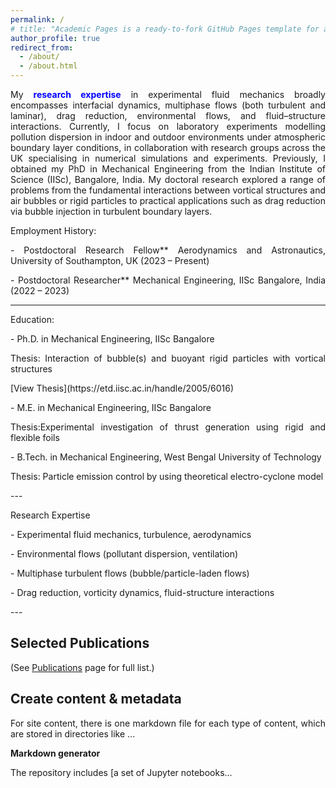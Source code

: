 ```yaml
---
permalink: /
# title: "Academic Pages is a ready-to-fork GitHub Pages template for academic personal websites"
author_profile: true
redirect_from: 
  - /about/
  - /about.html
---
```

 
<div style="text-align: justify;">
<p>
My <span style="color: blue;"><b>research expertise</b></span> in experimental fluid mechanics broadly encompasses interfacial dynamics, multiphase flows (both turbulent and laminar), drag reduction, environmental flows, and fluid–structure interactions. Currently, I focus on laboratory experiments modelling pollution dispersion in indoor and outdoor environments under atmospheric boundary layer conditions, in collaboration with research groups across the UK specialising in numerical simulations and experiments. Previously, I obtained my PhD in Mechanical Engineering from the Indian Institute of Science (IISc), Bangalore, India. My doctoral research explored a range of problems from the fundamental interactions between vortical structures and air bubbles or rigid particles to practical applications such as drag reduction via bubble injection in turbulent boundary layers. 
<p>
  
Employment History:
<p>
- Postdoctoral Research Fellow**  
  Aerodynamics and Astronautics, University of Southampton, UK (2023 – Present)
<p>
- Postdoctoral Researcher**  
  Mechanical Engineering, IISc Bangalore, India (2022 – 2023)

---

Education:
<p>
- Ph.D. in Mechanical Engineering, IISc Bangalore 
  <p>
  Thesis: Interaction of bubble(s) and buoyant rigid particles with vortical structures
    <p>
  [View Thesis](https://etd.iisc.ac.in/handle/2005/6016)
<p>
  <p>
- M.E. in Mechanical Engineering, IISc Bangalore 
  <p>
  Thesis:Experimental investigation of thrust generation using rigid and flexible foils
<p>
  <p>
- B.Tech. in Mechanical Engineering, West Bengal University of Technology 
  <p>
  Thesis: Particle emission control by using theoretical electro-cyclone model
<p>
  <p>
---
<p>
Research Expertise
<p>
- Experimental fluid mechanics, turbulence, aerodynamics
<p>  
- Environmental flows (pollutant dispersion, ventilation)
<p> 
- Multiphase turbulent flows (bubble/particle-laden flows)
<p> 
- Drag reduction, vorticity dynamics, fluid-structure interactions
<p>
---

## Selected Publications

(See [Publications](/publications/) page for full list.)






Create content & metadata
------
For site content, there is one markdown file for each type of content, which are stored in directories like ...

**Markdown generator**

The repository includes [a set of Jupyter notebooks...

